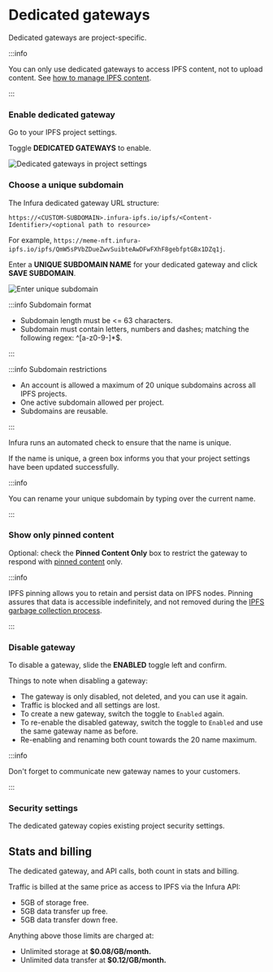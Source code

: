 # Dedicated gateways

Dedicated gateways are project-specific.

:::info

You can only use dedicated gateways to access IPFS content, not to upload content. See [how to manage IPFS content](../manage-files.md).

:::

### Enable dedicated gateway

Go to your IPFS project settings.

Toggle **DEDICATED GATEWAYS** to enable.

<div class="left-align-container">
  <div class="img-large">
    <img
      src={require('../../../../../images/image.png').default}
      alt="Dedicated gateways in project settings"
    />
  </div>
</div>

### Choose a unique subdomain

The Infura dedicated gateway URL structure:

```
https://<CUSTOM-SUBDOMAIN>.infura-ipfs.io/ipfs/<Content-Identifier>/<optional path to resource>
```

For example, `https://meme-nft.infura-ipfs.io/ipfs/QmW5sPVbZDueZwvSuibteAwDFwFXhF8gebfptGBx1DZq1j`.

Enter a **UNIQUE SUBDOMAIN NAME** for your dedicated gateway and click **SAVE SUBDOMAIN**.

<div class="left-align-container">
  <div class="img-large">
    <img
      src={require('../../../../../images/unique-subdomain.png').default}
      alt="Enter unique subdomain"
    />
  </div>
</div>

:::info Subdomain format

- Subdomain length must be \<\= 63 characters.
- Subdomain must contain letters, numbers and dashes; matching the following regex: ^\[a-z0-9-]\*$.

:::

:::info Subdomain restrictions

- An account is allowed a maximum of 20 unique subdomains across all IPFS projects.
- One active subdomain allowed per project.
- Subdomains are reusable.

:::

Infura runs an automated check to ensure that the name is unique.

If the name is unique, a green box informs you that your project settings have been updated successfully.

:::info

You can rename your unique subdomain by typing over the current name.

:::

### Show only pinned content

Optional: check the **Pinned Content Only** box to restrict the gateway to respond with [pinned content](../manage-files.md#pin-a-file) only.

:::info

IPFS pinning allows you to retain and persist data on IPFS nodes. Pinning assures that data is accessible indefinitely, and not removed during the [IPFS garbage collection process](https://docs.ipfs.io/concepts/persistence/#garbage-collection).

:::

### Disable gateway

To disable a gateway, slide the **ENABLED** toggle left and confirm.

Things to note when disabling a gateway:

- The gateway is only disabled, not deleted, and you can use it again.
- Traffic is blocked and all settings are lost.
- To create a new gateway, switch the toggle to `Enabled` again.
- To re-enable the disabled gateway, switch the toggle to `Enabled` and use the same gateway name as before.
- Re-enabling and renaming both count towards the 20 name maximum.

:::info

Don't forget to communicate new gateway names to your customers.

:::

### Security settings

The dedicated gateway copies existing project security settings.

## Stats and billing

The dedicated gateway, and API calls, both count in stats and billing.

Traffic is billed at the same price as access to IPFS via the Infura API:

- 5GB of storage free.
- 5GB data transfer up free.
- 5GB data transfer down free.

Anything above those limits are charged at:

- Unlimited storage at **$0.08/GB/month.**
- Unlimited data transfer at **$0.12/GB/month.**
